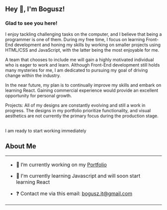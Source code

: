 ## Hey 👋, I'm Bogusz!  

### Glad to see you here!  
I enjoy tackling challenging tasks on the computer, and I believe that being a programmer is one of them. During my free time, I focus on learning Front-End development and honing my skills by working on smaller projects using HTML/CSS and JavaScript, with the latter being the most enjoyable for me.

A team that chooses to include me will gain a highly motivated individual who is eager to work and learn. Although Front-End development still holds many mysteries for me, I am dedicated to pursuing my goal of driving change within the industry.

In the near future, my plan is to continually improve my skills and embark on learning React. Gaining commercial experience would provide an excellent opportunity for personal growth.

Projects: All of my designs are constantly evolving and still a work in progress. The designs in my portfolio prioritize functionality, and visual aesthetics are not currently the primary focus during the production stage.


<br/>  
  I am ready to start working immediately

## About Me
<table><tr><td valign="top" width="100%">

- 🔭 I’m currently working on my [Portfolio](https://kathidb.github.io/portfolio)  
  

- 🌱 I'm currently learning Javascript and will soon start learning React  
  

- ❓ Contact me via this email: bogusz.it@gmail.com  

</table>  

<br/>  



